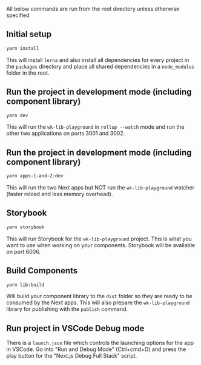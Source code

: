All below commands are run from the root directory unless otherwise specified

## Initial setup

```bash
yarn install
```

This will install `lerna` and also install all dependencies for every project in the `packages` directory and place all shared dependencies in a `node_modules` folder in the root.  

## Run the project in development mode (including component library)

```bash
yarn dev
```

This will run the `wk-lib-playground` in `rollup --watch` mode and run the other two applications on ports 3001 and 3002.

## Run the project in development mode (including component library)

```bash
yarn apps-1-and-2:dev
```

This will run the two Next apps but NOT run the `wk-lib-playground` watcher (faster reload and less memory overhead).

## Storybook

```bash
yarn storybook
```

This will run Storybook for the `wk-lib-playground` project.  This is what you want to use when working on your components.  Storybook will be available on port 6006.

## Build Components

```bash
yarn lib:build
```

Will build your component library to the `dist` folder so they are ready to be consumed by the Next apps.  This will also prepare the `wk-lib-playground` library for publishing with the `publish` command.

## Run project in VSCode Debug mode

There is a `launch.json` file which controls the launching options for the app in VSCode.  Go into "Run and Debug Mode" (Ctrl+cmd+D) and press the play button for the "Next.js Debug Full Stack" script.